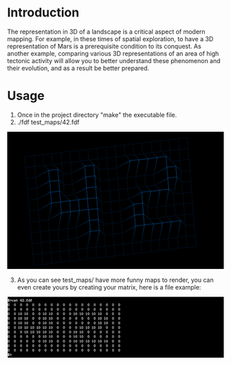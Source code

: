 # Introduction

The representation in 3D of a landscape is a critical aspect of modern mapping. For
example, in these times of spatial exploration, to have a 3D representation of Mars is a
prerequisite condition to its conquest. As another example, comparing various 3D representations
of an area of high tectonic activity will allow you to better understand these
phenomenon and their evolution, and as a result be better prepared.

# Usage

1. Once in the project directory "make" the executable file.
2. ./fdf test_maps/42.fdf

![alt text](https://github.com/CarlosFlo123/fdf/blob/master/42_render.png)


3. As you can see test_maps/ have more funny maps to render, you can even create yours by creating your matrix, here is a file example:

![alt text](https://github.com/CarlosFlo123/fdf/blob/master/42_example.png)


